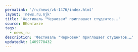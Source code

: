 ```yaml
---
permalink: '/ru/news/vk-1476/index.html'
layout: 'news.ru.njk'
title: 'Фестиваль "Чернозем" приглашает студентов.…'
source: ВКонтакте
tags:
  - news_ru
description: 'Фестиваль "Чернозем" приглашает студентов.…'
updatedAt: 1409778432
---
```

